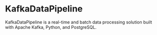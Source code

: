 # KafkaDataPipeline
KafkaDataPipeline is a real-time and batch data processing solution built with Apache Kafka, Python, and PostgreSQL.
